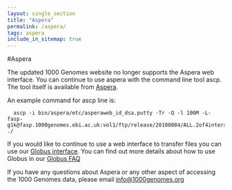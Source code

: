 ```yaml
---
layout: single_section
title: "Aspera"
permalink: /aspera/
tags: aspera
include_in_sitemap: true
---
```

#Aspera

The updated 1000 Genomes website no longer supports the Aspera web interface. You can continue to use aspera with the command line tool ascp. The tool itself is available from [Aspera](http://asperasoft.com/software/transfer-clients/connect-web-browser-plug-in/). 

An example command for ascp line is:

      ascp -i bin/aspera/etc/asperaweb_id_dsa.putty -Tr -Q -l 100M -L- fasp-g1k@fasp.1000genomes.ebi.ac.uk:vol1/ftp/release/20100804/ALL.2of4intersection.20100804.genotypes.vcf.gz ./

If you would like to continue to use a web interface to transfer files you can use our [Globus interface](http://toolkit.globus.org/toolkit/docs/latest-stable/gridftp/). You can find out more details about how to use Globus in our [Globus FAQ](http://www.1000genomes.org/faq/can-i-access-1000-genomes-data-globus-online)

If you have any questions about Aspera or any other aspect of accessing the 1000 Genomes data, please email [info@1000genomes.org](mailto:info@1000genomes.org)
